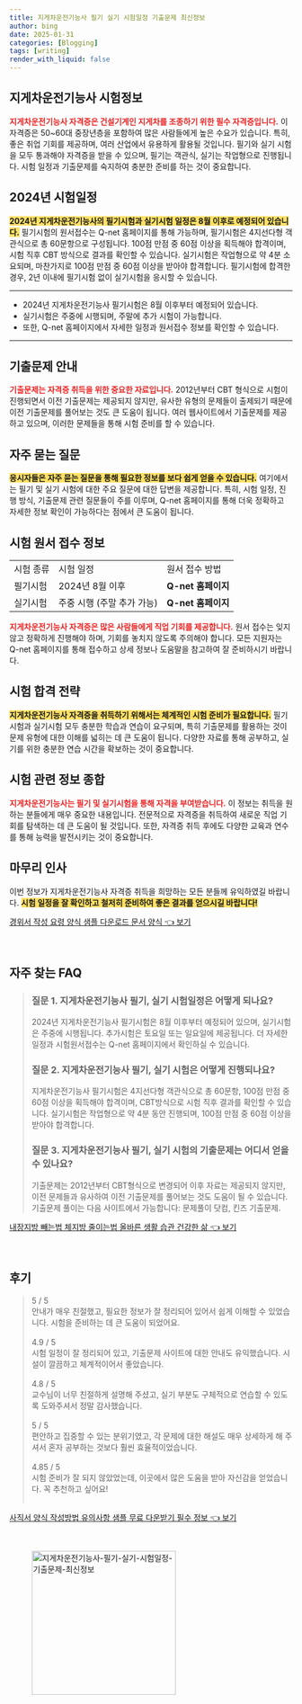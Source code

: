 ```yaml
---
title: 지게차운전기능사 필기 실기 시험일정 기출문제 최신정보
author: bing
date: 2025-01-31
categories: [Blogging]
tags: [writing]
render_with_liquid: false
---
```



<h2 id='지게차운전기능사_시험정보'>지게차운전기능사 시험정보</h2>

<p><b><span style="color: #ee2323;">지게차운전기능사 자격증은 건설기계인 지게차를 조종하기 위한 필수 자격증입니다.</span></b> 이 자격증은 50~60대 중장년층을 포함하여 많은 사람들에게 높은 수요가 있습니다. 특히, 좋은 취업 기회를 제공하며, 여러 산업에서 유용하게 활용될 것입니다. 필기와 실기 시험을 모두 통과해야 자격증을 받을 수 있으며, 필기는 객관식, 실기는 작업형으로 진행됩니다. 시험 일정과 기출문제를 숙지하여 충분한 준비를 하는 것이 중요합니다.</p>

<h2 id='2024년_시험일정'>2024년 시험일정</h2>

<p><b><span style="background-color: #ffe066;">2024년 지게차운전기능사의 필기시험과 실기시험 일정은 8월 이후로 예정되어 있습니다.</span></b> 필기시험의 원서접수는 Q-net 홈페이지를 통해 가능하며, 필기시험은 4지선다형 객관식으로 총 60문항으로 구성됩니다. 100점 만점 중 60점 이상을 획득해야 합격이며, 시험 직후 CBT 방식으로 결과를 확인할 수 있습니다. 실기시험은 작업형으로 약 4분 소요되며, 마찬가지로 100점 만점 중 60점 이상을 받아야 합격합니다. 필기시험에 합격한 경우, 2년 이내에 필기시험 없이 실기시험을 응시할 수 있습니다.</p>

<hr />

<ul>
    <li>2024년 지게차운전기능사 필기시험은 8월 이후부터 예정되어 있습니다.</li>
    <li>실기시험은 주중에 시행되며, 주말에 추가 시험이 가능합니다.</li>
    <li>또한, Q-net 홈페이지에서 자세한 일정과 원서접수 정보를 확인할 수 있습니다.</li>
</ul>

<hr />

<h2 id='기출문제_안내'>기출문제 안내</h2>

<p><b><span style="color: #ee2323;">기출문제는 자격증 취득을 위한 중요한 자료입니다.</span></b> 2012년부터 CBT 형식으로 시험이 진행되면서 이전 기출문제는 제공되지 않지만, 유사한 유형의 문제들이 출제되기 때문에 이전 기출문제를 풀어보는 것도 큰 도움이 됩니다. 여러 웹사이트에서 기출문제를 제공하고 있으며, 이러한 문제들을 통해 시험 준비를 할 수 있습니다.</p>

<h2 id='자주_묻는_질문'>자주 묻는 질문</h2>

<p><b><span style="background-color: #ffe066;">응시자들은 자주 묻는 질문을 통해 필요한 정보를 보다 쉽게 얻을 수 있습니다.</span></b> 여기에서는 필기 및 실기 시험에 대한 주요 질문에 대한 답변을 제공합니다. 특히, 시험 일정, 진행 방식, 기출문제 관련 질문들이 주를 이루며, Q-net 홈페이지를 통해 더욱 정확하고 자세한 정보 확인이 가능하다는 점에서 큰 도움이 됩니다.</p>

<h2 id='시험_원서_접수_정보'>시험 원서 접수 정보</h2>

<table>
    <tr>
        <td>시험 종류</td>
        <td>시험 일정</td>
        <td>원서 접수 방법</td>
    </tr>
    <tr>
        <td>필기시험</td>
        <td>2024년 8월 이후</td>
        <td><b>Q-net 홈페이지</b></td>
    </tr>
    <tr>
        <td>실기시험</td>
        <td>주중 시행 (주말 추가 가능)</td>
        <td><b>Q-net 홈페이지</b></td>
    </tr>
</table>

<p><b><span style="color: #ee2323;">지게차운전기능사 자격증은 많은 사람들에게 직업 기회를 제공합니다.</span></b> 원서 접수는 잊지 않고 정확하게 진행해야 하며, 기회를 놓치지 않도록 주의해야 합니다. 모든 지원자는 Q-net 홈페이지를 통해 접수하고 상세 정보나 도움말을 참고하여 잘 준비하시기 바랍니다.</p>

<h2 id='시험_합격_전략'>시험 합격 전략</h2>

<p><b><span style="background-color: #ffe066;">지게차운전기능사 자격증을 취득하기 위해서는 체계적인 시험 준비가 필요합니다.</span></b> 필기시험과 실기시험 모두 충분한 학습과 연습이 요구되며, 특히 기출문제를 활용하는 것이 문제 유형에 대한 이해를 넓히는 데 큰 도움이 됩니다. 다양한 자료를 통해 공부하고, 실기를 위한 충분한 연습 시간을 확보하는 것이 중요합니다.</p>

<h2 id='시험_관련_정보_종합'>시험 관련 정보 종합</h2>

<p><b><span style="color: #ee2323;">지게차운전기능사는 필기 및 실기시험을 통해 자격을 부여받습니다.</span></b> 이 정보는 취득을 원하는 분들에게 매우 중요한 내용입니다. 전문적으로 자격증을 취득하여 새로운 직업 기회를 탐색하는 데 큰 도움이 될 것입니다. 또한, 자격증 취득 후에도 다양한 교육과 연수를 통해 능력을 발전시키는 것이 중요합니다.</p>

<h2 id='마무리_인사'>마무리 인사</h2>

<p>이번 정보가 지게차운전기능사 자격증 취득을 희망하는 모든 분들께 유익하였길 바랍니다. <b><span style="background-color: #ffe066;">시험 일정을 잘 확인하고 철저히 준비하여 좋은 결과를 얻으시길 바랍니다!</span></b></p>


<p><a class="click-button" title="경위서 작성 요령 양식 샘플 다운로드 문서 양식" href="https://blackassets.github.io/posts/%EA%B2%BD%EC%9C%84%EC%84%9C-%EC%9E%91%EC%84%B1-%EC%9A%94%EB%A0%B9-%EC%96%91%EC%8B%9D-%EC%83%98%ED%94%8C-%EB%8B%A4%EC%9A%B4%EB%A1%9C%EB%93%9C-%EB%AC%B8%EC%84%9C-%EC%96%91%EC%8B%9D/" rel="dofollow">경위서 작성 요령 양식 샘플 다운로드 문서 양식 👈 보기</a></p><br>
<h2 id='자주_찾는_FAQ'>자주 찾는 FAQ</h2>
<div itemscope="" itemtype="https://schema.org/FAQPage">
<blockquote>
<div itemscope="" itemprop="mainEntity" itemtype="https://schema.org/Question">
<h3 itemprop="name">질문 1. 지게차운전기능사 필기, 실기 시험일정은 어떻게 되나요?</h3>
<div itemscope="" itemprop="acceptedAnswer" itemtype="https://schema.org/Answer">
<span itemprop="text">
<p>2024년 지게차운전기능사 필기시험은 8월 이후부터 예정되어 있으며, 실기시험은 주중에 시행됩니다. 추가시험은 토요일 또는 일요일에 제공됩니다. 더 자세한 일정과 시험원서접수는 Q-net 홈페이지에서 확인하실 수 있습니다.</p>
</span>
</div>
</div>
<div itemscope="" itemprop="mainEntity" itemtype="https://schema.org/Question">
<h3 itemprop="name">질문 2. 지게차운전기능사 필기, 실기 시험은 어떻게 진행되나요?</h3>
<div itemscope="" itemprop="acceptedAnswer" itemtype="https://schema.org/Answer">
<span itemprop="text">
<p>지게차운전기능사 필기시험은 4지선다형 객관식으로 총 60문항, 100점 만점 중 60점 이상을 획득해야 합격이며, CBT방식으로 시험 직후 결과를 확인할 수 있습니다. 실기시험은 작업형으로 약 4분 동안 진행되며, 100점 만점 중 60점 이상을 받아야 합격합니다.</p>
</span>
</div>
</div>
<div itemscope="" itemprop="mainEntity" itemtype="https://schema.org/Question">
<h3 itemprop="name">질문 3. 지게차운전기능사 필기, 실기 시험의 기출문제는 어디서 얻을 수 있나요?</h3>
<div itemscope="" itemprop="acceptedAnswer" itemtype="https://schema.org/Answer">
<span itemprop="text">
<p>기출문제는 2012년부터 CBT형식으로 변경되어 이후 자료는 제공되지 않지만, 이전 문제들과 유사하여 이전 기출문제를 풀어보는 것도 도움이 될 수 있습니다. 기출문제 풀이는 다음 사이트에서 가능합니다: 문제풀이 닷컴, 킨즈 기출문제.</p>
</span>
</div>
</div>
</blockquote>
</div>
<p><a class="click-button" title="내장지방 빼는법 체지방 줄이는법 올바른 생활 습관 건강한 삶" href="https://blackassets.github.io/posts/%EB%82%B4%EC%9E%A5%EC%A7%80%EB%B0%A9-%EB%B9%BC%EB%8A%94%EB%B2%95-%EC%B2%B4%EC%A7%80%EB%B0%A9-%EC%A4%84%EC%9D%B4%EB%8A%94%EB%B2%95-%EC%98%AC%EB%B0%94%EB%A5%B8-%EC%83%9D%ED%99%9C-%EC%8A%B5%EA%B4%80-%EA%B1%B4%EA%B0%95%ED%95%9C-%EC%82%B6/" rel="dofollow">내장지방 빼는법 체지방 줄이는법 올바른 생활 습관 건강한 삶 👈 보기</a></p><br>
<h2 id='후기'>후기</h2>
<div itemscope itemtype="https://schema.org/Product">
  <blockquote>
  <div itemprop="review" itemscope itemtype="https://schema.org/Review">
      <div itemprop="reviewRating" itemscope itemtype="https://schema.org/Rating"> <span itemprop="ratingValue">5</span> / <span itemprop="bestRating">5</span> </div>
      <span itemprop="reviewBody">안내가 매우 친절했고, 필요한 정보가 잘 정리되어 있어서 쉽게 이해할 수 있었습니다. 시험을 준비하는 데 큰 도움이 되었어요.</span>
  </div>
  <br>
  <div itemprop="review" itemscope itemtype="https://schema.org/Review">
      <div itemprop="reviewRating" itemscope itemtype="https://schema.org/Rating"> <span itemprop="ratingValue">4.9</span> / <span itemprop="bestRating">5</span> </div>
      <span itemprop="reviewBody">시험 일정이 잘 정리되어 있고, 기출문제 사이트에 대한 안내도 유익했습니다. 시설이 깔끔하고 체계적이어서 좋았습니다.</span>
  </div>
  <br>
  <div itemprop="review" itemscope itemtype="https://schema.org/Review">
      <div itemprop="reviewRating" itemscope itemtype="https://schema.org/Rating"> <span itemprop="ratingValue">4.8</span> / <span itemprop="bestRating">5</span> </div>
      <span itemprop="reviewBody">교수님이 너무 친절하게 설명해 주셨고, 실기 부분도 구체적으로 연습할 수 있도록 도와주셔서 정말 감사했습니다.</span>
  </div>
  <br>
  <div itemprop="review" itemscope itemtype="https://schema.org/Review">
      <div itemprop="reviewRating" itemscope itemtype="https://schema.org/Rating"> <span itemprop="ratingValue">5</span> / <span itemprop="bestRating">5</span> </div>
      <span itemprop="reviewBody">편안하고 집중할 수 있는 분위기였고, 각 문제에 대한 해설도 매우 상세하게 해 주셔서 혼자 공부하는 것보다 훨씬 효율적이었습니다.</span>
  </div>
  <br>
  <div itemprop="review" itemscope itemtype="https://schema.org/Review">
      <div itemprop="reviewRating" itemscope itemtype="https://schema.org/Rating"> <span itemprop="ratingValue">4.85</span> / <span itemprop="bestRating">5</span> </div>
      <span itemprop="reviewBody">시험 준비가 잘 되지 않았었는데, 이곳에서 많은 도움을 받아 자신감을 얻었습니다. 꼭 추천하고 싶어요!</span>
  </div>
  <br>
  </blockquote>
</div>
<p><a class="click-button" title="사직서 양식 작성방법 유의사항 샘플 무료 다운받기 필수 정보" href="https://blackassets.github.io/posts/%EC%82%AC%EC%A7%81%EC%84%9C-%EC%96%91%EC%8B%9D-%EC%9E%91%EC%84%B1%EB%B0%A9%EB%B2%95-%EC%9C%A0%EC%9D%98%EC%82%AC%ED%95%AD-%EC%83%98%ED%94%8C-%EB%AC%B4%EB%A3%8C-%EB%8B%A4%EC%9A%B4%EB%B0%9B%EA%B8%B0-%ED%95%84%EC%88%98-%EC%A0%95%EB%B3%B4/" rel="dofollow">사직서 양식 작성방법 유의사항 샘플 무료 다운받기 필수 정보 👈 보기</a></p><br>
<figure class="image"><img src="https://blackassets.github.io/assets/img/thumbnail/지게차운전기능사-필기-실기-시험일정-기출문제-최신정보.webp" alt="지게차운전기능사-필기-실기-시험일정-기출문제-최신정보" width="256" height="256"></figure>